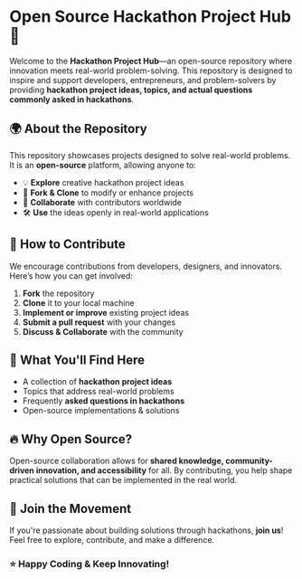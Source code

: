 # Open Source Hackathon Project Hub 🚀

Welcome to the **Hackathon Project Hub**—an open-source repository where innovation meets real-world problem-solving. This repository is designed to inspire and support developers, entrepreneurs, and problem-solvers by providing **hackathon project ideas, topics, and actual questions commonly asked in hackathons**.

## 🌍 About the Repository
This repository showcases projects designed to solve real-world problems. It is an **open-source** platform, allowing anyone to:
- 💡 **Explore** creative hackathon project ideas
- 🔄 **Fork & Clone** to modify or enhance projects
- 🤝 **Collaborate** with contributors worldwide
- 🛠️ **Use** the ideas openly in real-world applications

## 🚀 How to Contribute
We encourage contributions from developers, designers, and innovators. Here’s how you can get involved:
1. **Fork** the repository
2. **Clone** it to your local machine
3. **Implement or improve** existing project ideas
4. **Submit a pull request** with your changes
5. **Discuss & Collaborate** with the community

## 📌 What You'll Find Here
- A collection of **hackathon project ideas**
- Topics that address real-world problems
- Frequently **asked questions in hackathons**
- Open-source implementations & solutions

## 🔥 Why Open Source?
Open-source collaboration allows for **shared knowledge, community-driven innovation, and accessibility** for all. By contributing, you help shape practical solutions that can be implemented in the real world.

## 🌟 Join the Movement
If you're passionate about building solutions through hackathons, **join us**! Feel free to explore, contribute, and make a difference.

### ⭐ Happy Coding & Keep Innovating!
